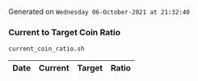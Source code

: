 Generated on `Wednesday 06-October-2021 at 21:32:40`

### Current to Target Coin Ratio
`current_coin_ratio.sh`

Date|Current|Target|Ratio
---|---|---|---

